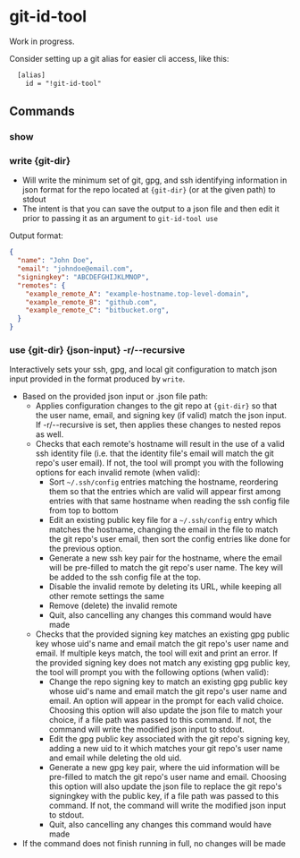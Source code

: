# git-id-tool

Work in progress.

Consider setting up a git alias for easier cli access, like this:

```txt
  [alias]
    id = "!git-id-tool"
```

## Commands

### show

### write {git-dir}

- Will write the minimum set of git, gpg, and ssh identifying information in json format for the repo located at `{git-dir}` (or at the given path) to stdout
- The intent is that you can save the output to a json file and then edit it prior to passing it as an argument to `git-id-tool use`

Output format:

```json
{
  "name": "John Doe",
  "email": "johndoe@email.com",
  "signingkey": "ABCDEFGHIJKLMNOP",
  "remotes": {
    "example_remote_A": "example-hostname.top-level-domain",
    "example_remote_B": "github.com",
    "example_remote_C": "bitbucket.org",
  }
}
```

### use {git-dir} {json-input} -r/--recursive

Interactively sets your ssh, gpg, and local git configuration to match json input provided in the format produced by `write`.

- Based on the provided json input or .json file path:
  - Applies configuration changes to the git repo at `{git-dir}` so that the user name, email, and signing key (if valid) match the json input. If -r/--recursive is set, then applies these changes to nested repos as well.
  - Checks that each remote's hostname will result in the use of a valid ssh identity file (i.e. that the identity file's email will match the git repo's user email). If not, the tool will prompt you with the following options for each invalid remote (when valid):
    - Sort `~/.ssh/config` entries matching the hostname, reordering them so that the entries which are valid will appear first among entries with that same hostname when reading the ssh config file from top to bottom
    - Edit an existing public key file for a `~/.ssh/config` entry which matches the hostname, changing the email in the file to match the git repo's user email, then sort the config entries like done for the previous option.
    - Generate a new ssh key pair for the hostname, where the email will be pre-filled to match the git repo's user name. The key will be added to the ssh config file at the top.
    - Disable the invalid remote by deleting its URL, while keeping all other remote settings the same
    - Remove (delete) the invalid remote
    - Quit, also cancelling any changes this command would have made
  - Checks that the provided signing key matches an existing gpg public key whose uid's name and email match the git repo's user name and email. If multiple keys match, the tool will exit and print an error. If the provided signing key does not match any existing gpg public key, the tool will prompt you with the following options (when valid):
    - Change the repo signing key to match an existing gpg public key whose uid's name and email match the git repo's user name and email. An option will appear in the prompt for each valid choice. Choosing this option will also update the json file to match your choice, if a file path was passed to this command. If not, the command will write the modified json input to stdout.
    - Edit the gpg public key associated with the git repo's signing key, adding a new uid to it which matches your git repo's user name and email while deleting the old uid.
    - Generate a new gpg key pair, where the uid information will be pre-filled to match the git repo's user name and email. Choosing this option will also update the json file to replace the git repo's signingkey with the public key, if a file path was passed to this command. If not, the command will write the modified json input to stdout.
    - Quit, also cancelling any changes this command would have made
- If the command does not finish running in full, no changes will be made
